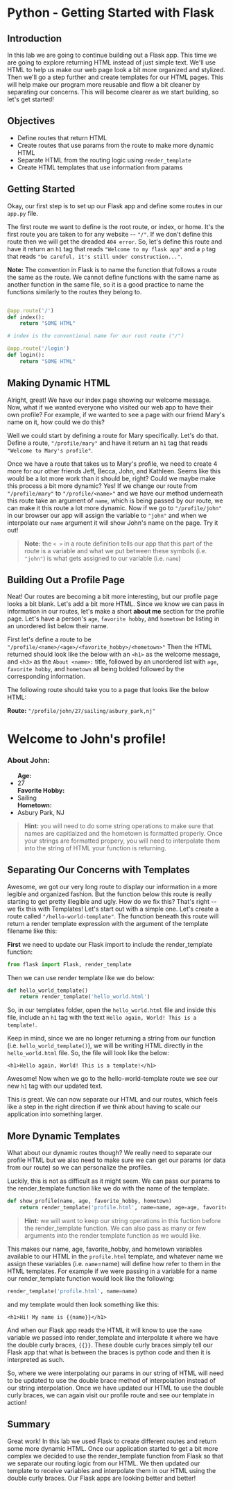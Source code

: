 
# Python - Getting Started with Flask

## Introduction
In this lab we are going to continue building out a Flask app. This time we are going to explore returning HTML instead of just simple text. We'll use HTML to help us make our web page look a bit more organized and stylized. Then we'll go a step further and create templates for our HTML pages. This will help make our program more reusable and flow a bit cleaner by separating our concerns. This will become clearer as we start building, so let's get started!

## Objectives
* Define routes that return HTML
* Create routes that use params from the route to make more dynamic HTML
* Separate HTML from the routing logic using `render_template`
* Create HTML templates that use information from params

## Getting Started
Okay, our first step is to set up our Flask app and define some routes in our `app.py` file.

The first route we want to define is the root route, or index, or home. It's the first route you are taken to for any website -- `"/"`. If we don't define this route then we will get the dreaded `404 error`. So, let's define this route and have it return an `h1` tag that reads `"Welcome to my flask app"` and a `p` tag that reads `"be careful, it's still under construction..."`.

**Note:** The convention in Flask is to name the function that follows a route the same as the route. We cannot define functions with the same name as another function in the same file, so it is a good practice to name the functions similarly to the routes they belong to.

```python

@app.route('/')
def index():
    return "SOME HTML"

# index is the conventional name for our root route ("/")

@app.route('/login')
def login():
    return "SOME HTML"

```

## Making Dynamic HTML
Alright, great! We have our index page showing our welcome message. Now, what if we wanted everyone who visited our web app to have their own profile? For example, if we wanted to see a page with our friend Mary's name on it, how could we do this?

Well we could start by defining a route for Mary specifically. Let's do that. Define a route, `"/profile/mary"` and have it return an `h1` tag that reads `"Welcome to Mary's profile"`.

Once we have a route that takes us to Mary's profile, we need to create 4 more for our other friends Jeff, Becca, John, and Kathleen. Seems like this would be a lot more work than it should be, right? Could we maybe make this process a bit more dynamic? Yes! If we change our route from `"/profile/mary"` to `"/profile/<name>"` and we have our method underneath this route take an argument of `name`, which is being passed by our route, we can make it this route a lot more dynamic. Now if we go to `"/profile/john"` in our browser our app will assign the <name> variable to `"john"` and when we interpolate our `name` argument it will show John's name on the page. Try it out!

> **Note:** the `< >` in a route definition tells our app that this part of the route is a variable and what we put between these symbols (i.e. `"john"`) is what gets assigned to our variable (i.e. `name`)

## Building Out a Profile Page

Neat! Our routes are becoming a bit more interesting, but our profile page looks a bit blank. Let's add a bit more HTML. Since we know we can pass in information in our routes, let's make a short __about me__ section for the profile page. Let's have a person's `age`, `favorite hobby`, and `hometown` be listing in an unordered list below their name.

First let's define a route to be `"/profile/<name>/<age>/<favorite_hobby>/<hometown>"`
Then the HTML returned should look like the below with an `<h1>` as the welcome message, and `<h3>` as the `About <name>:` title, followed by an unordered list with `age`, `favorite hobby`, and `hometown` all being bolded followed by the corresponding information.

The following route should take you to a page that looks like the below HTML:

**Route:** `"/profile/john/27/sailing/asbury_park,nj"`

<h1>Welcome to John's profile!</h1>
<h3>About John:</h3>
<ul>
    <strong>Age:</strong><li>27</li>
    <strong>Favorite Hobby:</strong><li>Sailing</li>
    <strong>Hometown:</strong><li>Asbury Park, NJ</li>
</ul>

> **Hint:** you will need to do some string operations to make sure that names are capitlaized and the hometown is formatted properly. Once your strings are formatted propery, you will need to interpolate them into the string of HTML your function is returning.

## Separating Our Concerns with Templates

Awesome, we got our very long route to display our information in a more legible and organized fashion. But the function below this route is really starting to get pretty illegible and ugly. How do we fix this? That's right -- we fix this with Templates! Let's start out with a simple one. Let's create a route called `"/hello-world-template"`. The function beneath this route will return a render template expression with the argument of the template filename like this:

**First** we need to update our Flask import to include the render_template function:


```python
from flask import Flask, render_template
```
Then we can use render template like we do below:

```python
def hello_world_template()
    return render_template('hello_world.html')
```

So, in our templates folder, open the `hello_world.html` file and inside this file, include an `h1` tag with the text `Hello again, World! This is a template!`.

Keep in mind, since we are no longer returning a string from our function (i.e. `hello_world_template()`), we will be writing HTML directly in the `hello_world.html` file. So, the file will look like the below:

`<h1>Hello again, World! This is a template!</h1>`

Awesome! Now when we go to the hello-world-template route we see our new `h1` tag with our updated text.

This is great. We can now separate our HTML and our routes, which feels like a step in the right direction if we think about having to scale our application into something larger. 

## More Dynamic Templates

What about our dynamic routes though? We really need to separate our profile HTML but we also need to make sure we can get our params (or data from our route) so we can personalize the profiles.

Luckily, this is not as difficult as it might seem. We can pass our params to the render_template function like we do with the name of the template.

```python
def show_profile(name, age, favorite_hobby, hometown)
    return render_template('profile.html', name=name, age=age, favorite_hobby=favorite_hobby, hometown=hometown)
```

> **Hint:** we will want to keep our string operations in this fuction before the render_template function. We can also pass as many or few arguments into the render template function as we would like.

This makes our name, age, favorite_hobby, and hometown variables available to our HTML in the `profile.html` template, and whatever name we assign these variables (i.e. `name`=name) will define how refer to them in the HTML templates. For example if we were passing in a variable for a name our render_template function would look like the following:

```python
render_template('profile.html', name=name)
```

and my template would then look something like this:

`<h1>Hi! My name is {{name}}</h1>`

And when our Flask app reads the HTML it will know to use the `name` variable we passed into render_template and interpolate it where we have the double curly braces, `{{}}`. These double curly braces simply tell our Flask app that what is between the braces is python code and then it is interpreted as such.

So, where we were interpolating our params in our string of HTML will need to be updated to use the double brace method of interpolation instead of our string interpolation. Once we have updated our HTML to use the double curly braces, we can again visit our profile route and see our template in action!

## Summary

Great work! In this lab we used Flask to create different routes and return some more dynamic HTML. Once our application started to get a bit more complex we decided to use the render_template function from Flask so that we separate our routing logic from our HTML. We then updated our template to receive variables and interpolate them in our HTML using the double curly braces. Our Flask apps are looking better and better!
